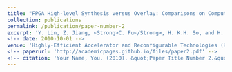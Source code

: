```yaml
---
title: "FPGA High-level Synthesis versus Overlay: Comparisons on Computation Kernels"
collection: publications
permalink: /publication/paper-number-2
excerpt: 'Y. Lin, Z. Jiang, <Strong>C. Fu</Strong>, H. K.H. So, and H. Yang'
<!-- date: 2010-10-01 -->
venue: 'Highly-Efficient Accelerator and Reconfigurable Technologies (HEART), 2017'
<!-- paperurl: 'http://academicpages.github.io/files/paper2.pdf' -->
<!-- citation: 'Your Name, You. (2010). &quot;Paper Title Number 2.&quot; <i>Journal 1</i>. 1(2).' -->
---
```

<!-- This paper is about the number 2. The number 3 is left for future work.
 -->
<!-- [Download paper here](https://chengfu0118.github.io/files/HEART2016.pdf) -->

<!-- Recommended citation: Your Name, You. (2010). "Paper Title Number 2." <i>Journal 1</i>. 1(2). -->